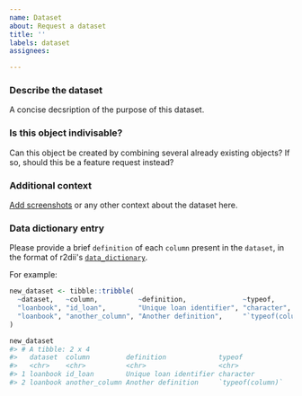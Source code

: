 ```yaml
---
name: Dataset  
about: Request a dataset
title: ''
labels: dataset
assignees: 

---
```


### Describe the dataset

A concise decsription of the purpose of this dataset.

### Is this object indivisable?

Can this object be created by combining several already existing objects? If so, should this be a feature request instead?

### Additional context

[Add screenshots](https://help.github.com/en/articles/file-attachments-on-issues-and-pull-requests) or any other context about the dataset here.

### Data dictionary entry

Please provide a brief `definition` of each `column` present in the `dataset`, in the format of r2dii's [`data_dictionary`](https://2degreesinvesting.github.io/r2dii.dataraw/reference/data_dictionary.html).

For example:

``` r
new_dataset <- tibble::tribble(
  ~dataset,   ~column,          ~definition,              ~typeof,
  "loanbook", "id_loan",        "Unique loan identifier", "character",
  "loanbook", "another_column", "Another definition",     "`typeof(column)`",
)

new_dataset
#> # A tibble: 2 x 4
#>   dataset  column         definition             typeof          
#>   <chr>    <chr>          <chr>                  <chr>           
#> 1 loanbook id_loan        Unique loan identifier character       
#> 2 loanbook another_column Another definition     `typeof(column)`
```
